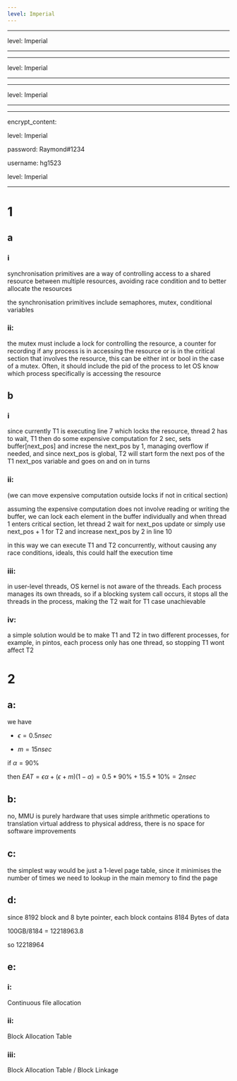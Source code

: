 ```yaml
---
level: Imperial
---
```

---
level: Imperial
---
---
level: Imperial
---
---
level: Imperial
---
---
encrypt_content:
  level: Imperial
  password: Raymond#1234
  username: hg1523
level: Imperial
---

# 1
## a
### i
synchronisation primitives are a way of controlling access to a shared resource between multiple resources, avoiding race condition and to better allocate the resources

the synchronisation primitives include semaphores, mutex, conditional variables

### ii:
the mutex must include a lock for controlling the resource, a counter for recording if any process is in accessing the resource or is in the critical section that involves the resource, this can be either int or bool in the case of a mutex. Often, it should include the pid of the process to let OS know which process specifically is accessing the resource

## b
### i
since currently T1 is executing line 7 which locks the resource, thread 2 has to wait, T1 then do some expensive computation for 2 sec, sets buffer[next_pos] and increse the next_pos by 1, managing overflow if needed, and since next_pos is global, T2 will start form the next pos of the T1 next_pos variable and goes on and on in turns

### ii:
(we can move expensive computation outside locks if not in critical section)

assuming the expensive computation does not involve reading or writing the buffer, we can lock each element in the buffer individually and when thread 1 enters critical section, let thread 2 wait for next_pos update or simply use next_pos + 1 for T2 and increase next_pos by 2 in line 10

in this way we can execute T1 and T2 concurrently, without causing any race conditions, ideals, this could half the execution time

### iii:
in user-level threads, OS kernel is not aware of the threads. Each process manages its own threads, so if a blocking system call occurs, it stops all the threads in the process, making the T2 wait for T1 case unachievable

### iv:
a simple solution would be to make T1 and T2 in two different processes, for example, in pintos, each process only has one thread, so stopping T1 wont affect T2

# 2
## a:
we have
- $\epsilon = 0.5nsec$
- $m = 15nsec$
if $\alpha = 90\%$

then $EAT = \epsilon\alpha + (\epsilon + m)(1-\alpha) = 0.5 * 90\% + 15.5 * 10\% = 2nsec$

## b:
no, MMU is purely hardware that uses simple arithmetic operations to translation virtual address to physical address, there is no space for software improvements

## c:
the simplest way would be just a 1-level page table, since it minimises the number of times we need to lookup in the main memory to find the page

## d:
since 8192 block and 8 byte pointer, each block contains 8184 Bytes of data

100GB/8184 = 12218963.8

so 12218964

## e:
### i:
Continuous file allocation
### ii:
Block Allocation Table

### iii:

Block Allocation Table / Block Linkage


